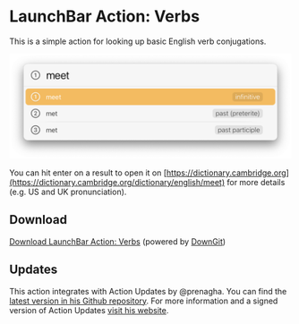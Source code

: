 # LaunchBar Action: Verbs

This is a simple action for looking up basic English verb conjugations. 

<img src="01.png" width="600"/> 

You can hit enter on a result to open it on [https://dictionary.cambridge.org](https://dictionary.cambridge.org/dictionary/english/meet) for more details (e.g. US and UK pronunciation). 

## Download

[Download LaunchBar Action: Verbs](https://minhaskamal.github.io/DownGit/#/home?url=https://github.com/Ptujec/LaunchBar/tree/master/Verbs-Action) (powered by [DownGit](https://github.com/MinhasKamal/DownGit))

## Updates

This action integrates with Action Updates by @prenagha. You can find the [latest version in his Github repository](https://github.com/prenagha/launchbar). For more information and a signed version of Action Updates [visit his website](https://renaghan.com/launchbar/action-updates/).